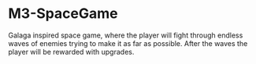 # M3-SpaceGame

Galaga inspired space game, where the player will fight through endless waves of enemies trying to make it as far as possible. After the waves the player will be rewarded with upgrades.
